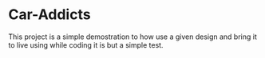 # Car-Addicts
 This project is a simple demostration to how
 use a given design and bring it to live using
 while coding
 it is but a simple test.
